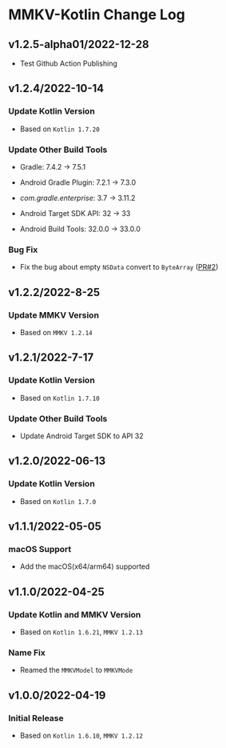 # MMKV-Kotlin Change Log

## v1.2.5-alpha01/2022-12-28

* Test Github Action Publishing

## v1.2.4/2022-10-14

### Update Kotlin Version

* Based on `Kotlin 1.7.20`

### Update Other Build Tools

* Gradle: 7.4.2 -> 7.5.1

* Android Gradle Plugin: 7.2.1 -> 7.3.0

* *com.gradle.enterprise*: 3.7 -> 3.11.2

* Android Target SDK API: 32 -> 33

* Android Build Tools: 32.0.0 -> 33.0.0

### Bug Fix

* Fix the bug about empty `NSData` convert to `ByteArray` ([PR#2](https://github.com/ctripcorp/mmkv-kotlin/pull/2))

## v1.2.2/2022-8-25

### Update MMKV Version
* Based on `MMKV 1.2.14`

## v1.2.1/2022-7-17

### Update Kotlin Version

* Based on `Kotlin 1.7.10`

### Update Other Build Tools

* Update Android Target SDK to API 32

## v1.2.0/2022-06-13

### Update Kotlin Version
* Based on `Kotlin 1.7.0`

## v1.1.1/2022-05-05

### macOS Support

* Add the macOS(x64/arm64) supported

## v1.1.0/2022-04-25

### Update Kotlin and MMKV Version

* Based on `Kotlin 1.6.21`, `MMKV 1.2.13`

### Name Fix

* Reamed the `MMKVModel` to `MMKVMode`

## v1.0.0/2022-04-19

### Initial Release
* Based on `Kotlin 1.6.10`, `MMKV 1.2.12`